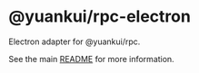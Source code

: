 # @yuankui/rpc-electron

Electron adapter for @yuankui/rpc.

See the main [README](https://github.com/yuankui/yuankui-rpc) for more information.

